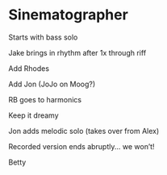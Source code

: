 # Sinematographer

Starts with bass solo

Jake brings in rhythm after 1x through riff

Add Rhodes

Add Jon (JoJo on Moog?)

RB goes to harmonics

Keep it dreamy

Jon adds melodic solo (takes over from Alex)

Recorded version ends abruptly... we won’t!

Betty
